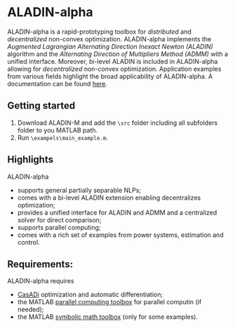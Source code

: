 # ALADIN-alpha
ALADIN-alpha is a rapid-prototyping toolbox for *distributed* and *decentralized* non-convex optimization. ALADIN-alpha implements the *Augmented Lagrangian Alternating Direction Inexact Newton (ALADIN)* algorithm and the *Alternating Direction of Multipliers Method (ADMM)* with a unified interface. Moreover, bi-level ALADIN is included in ALADIN-alpha allowing for *decentralized* non-convex optimization. Application examples from various fields highlight the broad applicability of ALADIN-alpha. A documentation can be found [here](https://alexe15.github.io/ALADIN.m/).


## Getting started
1. Download ALADIN-M and add the `\src` folder including all subfolders folder to you MATLAB path.
2. Run `\exampels\main_example.m`.



## Highlights
ALADIN-alpha 
- supports general partially separable NLPs;
- comes with a bi-level ALADIN extension enabling decentralizes optimization;
- provides a unified interface for ALADIN and ADMM and a centralized solver for direct comparison;
- supports parallel computing;
- comes with a rich set of examples from power systems, estimation and control.

## Requirements:
ALADIN-alpha requires
- [CasADi](https://web.casadi.org/) optimization and automatic differentiation;
- the MATLAB [parallel computing toolbox](https://de.mathworks.com/products/parallel-computing.html) for parallel computin (if needed);
- the MATLAB [symbolic math toolbox](https://de.mathworks.com/products/symbolic.html) (only for some examples).
